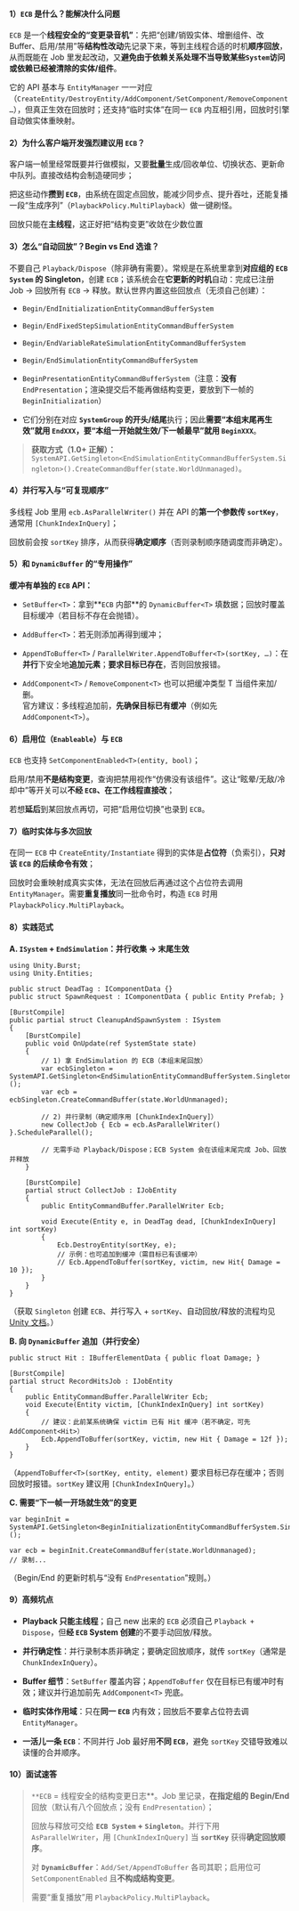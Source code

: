 #### 1）`ECB` 是什么？能解决什么问题

`ECB` 是一个**线程安全的“变更录音机”**：先把“创建/销毁实体、增删组件、改 Buffer、启用/禁用”等**结构性改动**先记录下来，等到主线程合适的时机**顺序回放**，从而既能在 Job 里发起改动，又**避免由于依赖关系处理不当导致某些`System`访问或依赖已经被清除的实体/组件**。

它的 API 基本与 `EntityManager` 一一对应（`CreateEntity/DestroyEntity/AddComponent/SetComponent/RemoveComponent…`），但真正生效在回放时；还支持“临时实体”在同一 `ECB` 内互相引用，回放时引擎自动做实体重映射。

#### 2）为什么客户端开发强烈建议用 `ECB`？

客户端一帧里经常既要并行做模拟，又要**批量**生成/回收单位、切换状态、更新命中队列。直接改结构会制造硬同步；

把这些动作**攒到 `ECB`**，由系统在固定点回放，能减少同步点、提升吞吐，还能复播一段“生成序列”（`PlaybackPolicy.MultiPlayback`）做一键刷怪。

回放只能在**主线程**，这正好把“结构变更”收敛在少数位置

#### 3）怎么“自动回放”？Begin vs End 选谁？

不要自己 `Playback/Dispose`（除非确有需要）。常规是在系统里拿到**对应组的 `ECB System` 的 Singleton**，创建 `ECB`；该系统会在**它更新的时机**自动：完成已注册 Job → 回放所有 `ECB` → 释放。默认世界内置这些回放点（无须自己创建）：

- `Begin/EndInitializationEntityCommandBufferSystem`
    
- `Begin/EndFixedStepSimulationEntityCommandBufferSystem`
    
- `Begin/EndVariableRateSimulationEntityCommandBufferSystem`
    
- `Begin/EndSimulationEntityCommandBufferSystem`
    
- `BeginPresentationEntityCommandBufferSystem`（注意：**没有** `EndPresentation`；渲染提交后不能再做结构变更，要放到下一帧的 `BeginInitialization`）  

- 它们分别在对应 **`SystemGroup` 的开头/结尾**执行；因此**需要“本组末尾再生效”就用 `EndXXX`，要“本组一开始就生效/下一帧最早”就用 `BeginXXX`**。
    
> **获取方式（1.0+ 正解）：**`SystemAPI.GetSingleton<EndSimulationEntityCommandBufferSystem.Singleton>().CreateCommandBuffer(state.WorldUnmanaged)`。
#### 4）并行写入与“可复现顺序”

多线程 Job 里用 `ecb.AsParallelWriter()` 并在 API 的**第一个参数传 `sortKey`**，通常用 `[ChunkIndexInQuery]`；

回放前会按 `sortKey` 排序，从而获得**确定顺序**（否则录制顺序随调度而非确定）。

#### 5）和 `DynamicBuffer` 的“专用操作”

**缓冲有单独的 `ECB` API：**

- `SetBuffer<T>`：拿到**`ECB` 内部**的 `DynamicBuffer<T>` 填数据；回放时覆盖目标缓冲（若目标不存在会抛错）。
    
- `AddBuffer<T>`：若无则添加再得到缓冲；
    
- `AppendToBuffer<T>` / `ParallelWriter.AppendToBuffer<T>(sortKey, …)`：在**并行**下安全地**追加元素**；**要求目标已存在**，否则回放报错。
    
- `AddComponent<T>` / `RemoveComponent<T>` 也可以把缓冲类型 T 当组件来加/删。  
    官方建议：多线程追加前，**先确保目标已有缓冲**（例如先 `AddComponent<T>`）。
    

#### 6）启用位（`Enableable`）与 `ECB`

`ECB` 也支持 `SetComponentEnabled<T>(entity, bool)`；

启用/禁用**不是结构变更**，查询把禁用视作“仿佛没有该组件”。这让“眩晕/无敌/冷却中”等开关可以**不经 `ECB`、在工作线程直接改**；

若想**延后**到某回放点再切，可把“启用位切换”也录到 `ECB`。

#### 7）临时实体与多次回放

在同一 `ECB` 中 `CreateEntity/Instantiate` 得到的实体是**占位符**（负索引），**只对该 `ECB` 的后续命令有效**；

回放时会重映射成真实实体，无法在回放后再通过这个占位符去调用 `EntityManager`。需要**重复播放**同一批命令时，构造 `ECB` 时用 `PlaybackPolicy.MultiPlayback`。

#### 8）实践范式

**A. `ISystem` + `EndSimulation`：并行收集 → 末尾生效**
```
using Unity.Burst;
using Unity.Entities;

public struct DeadTag : IComponentData {}
public struct SpawnRequest : IComponentData { public Entity Prefab; }

[BurstCompile]
public partial struct CleanupAndSpawnSystem : ISystem
{
    [BurstCompile]
    public void OnUpdate(ref SystemState state)
    {
        // 1) 拿 EndSimulation 的 ECB（本组末尾回放）
        var ecbSingleton = SystemAPI.GetSingleton<EndSimulationEntityCommandBufferSystem.Singleton>();
        var ecb = ecbSingleton.CreateCommandBuffer(state.WorldUnmanaged);

        // 2) 并行录制（确定顺序用 [ChunkIndexInQuery]）
        new CollectJob { Ecb = ecb.AsParallelWriter() }.ScheduleParallel();

        // 无需手动 Playback/Dispose；ECB System 会在该组末尾完成 Job、回放并释放
    }

    [BurstCompile]
    partial struct CollectJob : IJobEntity
    {
        public EntityCommandBuffer.ParallelWriter Ecb;

        void Execute(Entity e, in DeadTag dead, [ChunkIndexInQuery] int sortKey)
        {
            Ecb.DestroyEntity(sortKey, e);
            // 示例：也可追加到缓冲（需目标已有该缓冲）
            // Ecb.AppendToBuffer(sortKey, victim, new Hit{ Damage = 10 });
        }
    }
}
```

（获取 `Singleton` 创建 `ECB`、并行写入 + `sortKey`、自动回放/释放的流程均见[Unity 文档](https://docs.unity3d.com/Packages/com.unity.entities%401.0/manual/systems-entity-command-buffer-automatic-playback.html)。）

**B. 向 `DynamicBuffer` 追加（并行安全）**

```
public struct Hit : IBufferElementData { public float Damage; }

[BurstCompile]
partial struct RecordHitsJob : IJobEntity
{
    public EntityCommandBuffer.ParallelWriter Ecb;
    void Execute(Entity victim, [ChunkIndexInQuery] int sortKey)
    {
        // 建议：此前某系统确保 victim 已有 Hit 缓冲（若不确定，可先 AddComponent<Hit>）
        Ecb.AppendToBuffer(sortKey, victim, new Hit { Damage = 12f });
    }
}
```

（`AppendToBuffer<T>(sortKey, entity, element)` 要求目标已存在缓冲；否则回放时报错。`sortKey` 建议用 `[ChunkIndexInQuery]`。）

**C. 需要“下一帧一开场就生效”的变更**

```
var beginInit = SystemAPI.GetSingleton<BeginInitializationEntityCommandBufferSystem.Singleton>();

var ecb = beginInit.CreateCommandBuffer(state.WorldUnmanaged);
// 录制...
```

（Begin/End 的更新时机与“没有 `EndPresentation`”规则。）

#### 9）高频坑点

- **Playback 只能主线程**；自己 new 出来的 `ECB` 必须自己 `Playback + Dispose`，但**经 `ECB` System 创建**的不要手动回放/释放。
    
- **并行确定性**：并行录制本质非确定；要确定回放顺序，就传 `sortKey`（通常是 `ChunkIndexInQuery`）。
    
- **Buffer 细节**：`SetBuffer` 覆盖内容；`AppendToBuffer` 仅在目标已有缓冲时有效；建议并行追加前先 `AddComponent<T>` 兜底。
    
- **临时实体作用域**：只在**同一 `ECB`** 内有效；回放后不要拿占位符去调 `EntityManager`。
    
- **一活儿一条 `ECB`**：不同并行 Job 最好用**不同 `ECB`**，避免 `sortKey` 交错导致难以读懂的合并顺序。
    

#### 10）面试速答

> `**ECB` = 线程安全的结构变更日志**。Job 里记录，**在指定组的 Begin/End** 回放（默认有八个回放点；没有 `EndPresentation`）；
> 
> 回放与释放可交给 **`ECB System` + `Singleton`**。并行下用 `AsParallelWriter`，用 `[ChunkIndexInQuery]` 当 **`sortKey`** 获得**确定回放顺序**。
> 
> 对 **`DynamicBuffer`**：`Add/Set/AppendToBuffer` 各司其职；启用位可 `SetComponentEnabled` 且**不构成结构变更**。
> 
> 需要“重复播放”用 `PlaybackPolicy.MultiPlayback`。